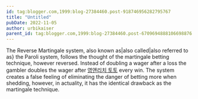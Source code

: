```yaml
---
id: tag:blogger.com,1999:blog-27384460.post-918746956282795767
title: "Untitled"
pubDate: 2022-11-05
author: urbikaiser
parent_id: tag:blogger.com,1999:blog-27384460.post-6709694888106698876
---
```


The Reverse Martingale system, also known as|also called|also referred to as} the Paroli system, follows the thought of the martingale betting technique, however reversed. Instead of doubling a wager after a loss the gambler doubles the wager after [영앤리치 토토](https://casino.edu.kg/%EC%98%81%EC%95%A4-%EB%A6%AC%EC%B9%98-%EB%A8%B9%ED%8A%80.html) every win. The system creates a false feeling of eliminating the danger of betting more when shedding, however, in actuality, it has the identical drawback as the martingale technique.